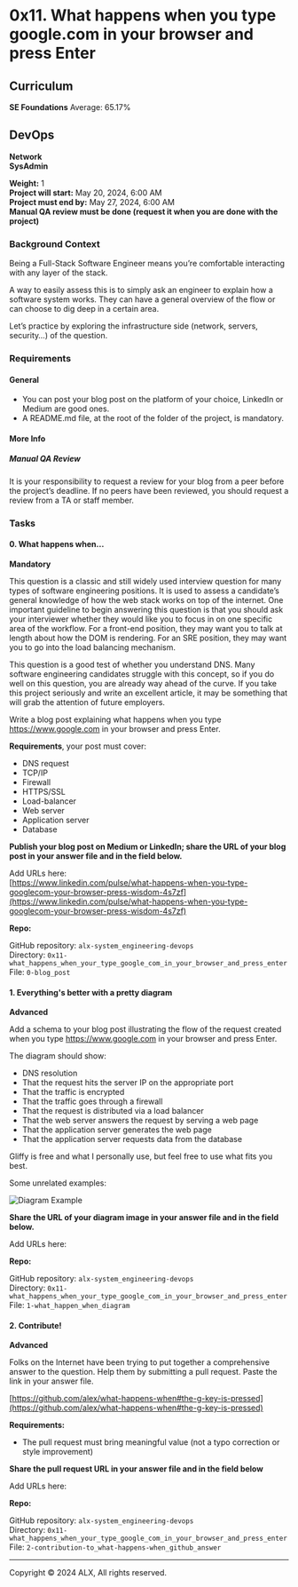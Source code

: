 # 0x11. What happens when you type google.com in your browser and press Enter

## Curriculum
**SE Foundations**
Average: 65.17%

## DevOps
**Network**  
**SysAdmin**

**Weight:** 1  
**Project will start:** May 20, 2024, 6:00 AM  
**Project must end by:** May 27, 2024, 6:00 AM  
**Manual QA review must be done (request it when you are done with the project)**

### Background Context
Being a Full-Stack Software Engineer means you’re comfortable interacting with any layer of the stack.

A way to easily assess this is to simply ask an engineer to explain how a software system works. They can have a general overview of the flow or can choose to dig deep in a certain area.

Let’s practice by exploring the infrastructure side (network, servers, security…) of the question.

### Requirements
#### General
- You can post your blog post on the platform of your choice, LinkedIn or Medium are good ones.
- A README.md file, at the root of the folder of the project, is mandatory.

#### More Info
##### Manual QA Review
It is your responsibility to request a review for your blog from a peer before the project’s deadline. If no peers have been reviewed, you should request a review from a TA or staff member.

### Tasks
#### 0. What happens when...
**Mandatory**

This question is a classic and still widely used interview question for many types of software engineering positions. It is used to assess a candidate’s general knowledge of how the web stack works on top of the internet. One important guideline to begin answering this question is that you should ask your interviewer whether they would like you to focus in on one specific area of the workflow. For a front-end position, they may want you to talk at length about how the DOM is rendering. For an SRE position, they may want you to go into the load balancing mechanism.

This question is a good test of whether you understand DNS. Many software engineering candidates struggle with this concept, so if you do well on this question, you are already way ahead of the curve. If you take this project seriously and write an excellent article, it may be something that will grab the attention of future employers.

Write a blog post explaining what happens when you type https://www.google.com in your browser and press Enter.

**Requirements**, your post must cover:
- DNS request
- TCP/IP
- Firewall
- HTTPS/SSL
- Load-balancer
- Web server
- Application server
- Database

**Publish your blog post on Medium or LinkedIn; share the URL of your blog post in your answer file and in the field below.**

Add URLs here:  
[https://www.linkedin.com/pulse/what-happens-when-you-type-googlecom-your-browser-press-wisdom-4s7zf](https://www.linkedin.com/pulse/what-happens-when-you-type-googlecom-your-browser-press-wisdom-4s7zf)

**Repo:**

GitHub repository: `alx-system_engineering-devops`  
Directory: `0x11-what_happens_when_your_type_google_com_in_your_browser_and_press_enter`  
File: `0-blog_post`

#### 1. Everything's better with a pretty diagram
**Advanced**

Add a schema to your blog post illustrating the flow of the request created when you type https://www.google.com in your browser and press Enter.

The diagram should show:
- DNS resolution
- That the request hits the server IP on the appropriate port
- That the traffic is encrypted
- That the traffic goes through a firewall
- That the request is distributed via a load balancer
- That the web server answers the request by serving a web page
- That the application server generates the web page
- That the application server requests data from the database

Gliffy is free and what I personally use, but feel free to use what fits you best.

Some unrelated examples:  

![Diagram Example](https://example.com/diagram.png)

**Share the URL of your diagram image in your answer file and in the field below.**

Add URLs here:

**Repo:**

GitHub repository: `alx-system_engineering-devops`  
Directory: `0x11-what_happens_when_your_type_google_com_in_your_browser_and_press_enter`  
File: `1-what_happen_when_diagram`

#### 2. Contribute!
**Advanced**

Folks on the Internet have been trying to put together a comprehensive answer to the question. Help them by submitting a pull request. Paste the link in your answer file.

[https://github.com/alex/what-happens-when#the-g-key-is-pressed](https://github.com/alex/what-happens-when#the-g-key-is-pressed)

**Requirements:**
- The pull request must bring meaningful value (not a typo correction or style improvement)

**Share the pull request URL in your answer file and in the field below**

Add URLs here:

**Repo:**

GitHub repository: `alx-system_engineering-devops`  
Directory: `0x11-what_happens_when_your_type_google_com_in_your_browser_and_press_enter`  
File: `2-contribution-to_what-happens-when_github_answer`

---

Copyright © 2024 ALX, All rights reserved.

